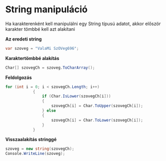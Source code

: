 ﻿# String manipuláció

Ha karakterenként kell manipulálni egy 
String típusú adatot, akkor először karakter tömbbé kell azt
alakítani

**Az eredeti string**
```c#
var szoveg = "ValaMi SzÖVeg696";
```
**Karaktertömbbé alakítás**
```C#
Char[] szovegCh = szoveg.ToCharArray();
```
**Feldolgozás**

```C#
for (int i = 0; i < szovegCh.Length; i++)
            {
                if (Char.IsLower(szovegCh[i]))
                {
                    szovegCh[i] = Char.ToUpper(szovegCh[i]);
                } else
                {
                    szovegCh[i] = Char.ToLower(szovegCh[i]);
                }
            }
```
**Visszaalakítás stringgé**

```C#
szoveg = new string(szovegCh);
Console.WriteLine(szoveg);
```